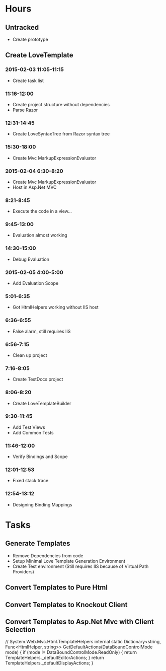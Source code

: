 

# Hours

## Untracked

- Create prototype

## Create LoveTemplate

### 2015-02-03 11:05-11:15

- Create task list

### 11:16-12:00

- Create project structure without dependencies
- Parse Razor

### 12:31-14:45

- Create LoveSyntaxTree from Razor syntax tree

### 15:30-18:00

- Create Mvc MarkupExpressionEvaluator

### 2015-02-04 6:30-8:20

- Create Mvc MarkupExpressionEvaluator
- Host in Asp.Net MVC

### 8:21-8:45

- Execute the code in a view...

### 9:45-13:00

- Evaluation almost working

### 14:30-15:00

- Debug Evaluation

### 2015-02-05 4:00-5:00

- Add Evaluation Scope

### 5:01-6:35

- Got HtmlHelpers working without IIS host

### 6:36-6:55

- False alarm, still requires IIS

### 6:56-7:15

- Clean up project

### 7:16-8:05

- Create TestDocs project

### 8:06-8:20

- Create LoveTemplateBuilder

### 9:30-11:45

- Add Test Views
- Add Common Tests

### 11:46-12:00

- Verify Bindings and Scope

### 12:01-12:53

- Fixed stack trace

### 12:54-13:12

- Designing Binding Mappings

### 



# Tasks


## Generate Templates

- Remove Dependencies from code
- Setup Minimal Love Template Generation Environment
- Create Test environment (Still requires IIS because of Virtual Path Providers)

## Convert Templates to Pure Html

## Convert Templates to Knockout Client

## Convert Templates to Asp.Net Mvc with Client Selection



// System.Web.Mvc.Html.TemplateHelpers
internal static Dictionary<string, Func<HtmlHelper, string>> GetDefaultActions(DataBoundControlMode mode)
{
	if (mode != DataBoundControlMode.ReadOnly)
	{
		return TemplateHelpers._defaultEditorActions;
	}
	return TemplateHelpers._defaultDisplayActions;
}
